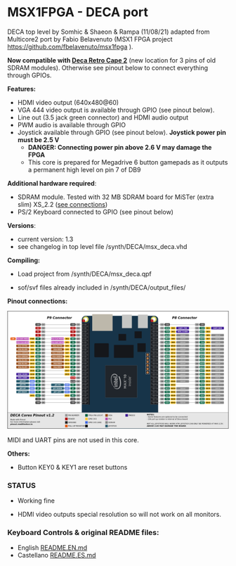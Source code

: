 # MSX1FPGA - DECA port 

DECA top level by Somhic & Shaeon & Rampa (11/08/21) adapted from Multicore2 port by Fabio Belavenuto  (MSX1 FPGA project   https://github.com/fbelavenuto/msx1fpga ).

**Now compatible with [Deca Retro Cape 2](https://github.com/somhi/DECA_retro_cape_2)** (new location for 3 pins of old SDRAM modules). Otherwise see pinout below to connect everything through GPIOs.

**Features:**

* HDMI video output (640x480@60)
* VGA 444 video output is available through GPIO (see pinout below). 
* Line out (3.5 jack green connector) and HDMI audio output
* PWM audio is available through GPIO 
* Joystick available through GPIO  (see pinout below).  **Joystick power pin must be 2.5 V**
  * **DANGER: Connecting power pin above 2.6 V may damage the FPGA**
  * This core is prepared for Megadrive 6 button gamepads as it outputs a permanent high level on pin 7 of DB9

**Additional hardware required**:

- SDRAM module. Tested with 32 MB SDRAM board for MiSTer (extra slim) XS_2.2 ([see connections](https://github.com/SoCFPGA-learning/DECA/tree/main/Projects/sdram_mister_deca))
- PS/2 Keyboard connected to GPIO  (see pinout below)

**Versions**:

- current version: 1.3
- see changelog in top level file /synth/DECA/msx_deca.vhd

**Compiling:**

* Load project from /synth/DECA/msx_deca.qpf

* sof/svf files already included in /synth/DECA/output_files/

  

**Pinout connections:**

![pinout_deca](pinout_deca.png)

MIDI and UART pins are not used in this core.

**Others:**

* Button KEY0 & KEY1 are reset buttons

### STATUS

* Working fine

* HDMI video outputs special resolution so will not work on all monitors. 




### Keyboard Controls & original README files:

* English        [README.EN.md](README.EN.md)
* Castellano  [README.ES.md](README.ES.md)